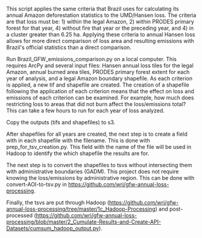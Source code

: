 This script applies the same criteria that Brazil uses for calculating its annual Amazon deforestation statistics to the UMD/Hansen loss.
The criteria are that loss must be: 1) within the legal Amazon, 2) within PRODES primary forest for that year, 4) without fire that year or the preceding year, and 4) in a cluster greater than 6.25 ha.
Applying these criteria to annual Hansen loss allows for more direct comparison of loss area and resulting emissions with Brazil's official statistics than a direct comparison.

Run Brazil_GFW_emissions_comparison.py on a local computer. 
This requires ArcPy and several input files: Hansen annual loss tiles for the legal Amazon, annual burned area tiles, PRODES primary forest extent for each year of analysis, and a legal Amazon boundary shapefile.
As each criterion is applied, a new tif and shapefile are created. The creation of a shapefile following the application of each criterion means that the effect on loss and emissions of each criterion can be examined.
For example, how much does restricting loss to areas that did not burn affect the loss/emissions total?
This can take a few hours to run for each year of loss analyzed.

Copy the outputs (tifs and shapefiles) to s3.

After shapefiles for all years are created, the next step is to create a field with in each shapefile with the filename. This is done with prep_for_tsv_creation.py.
This field with the name of the file will be used in Hadoop to identify the which shapefile the results are for.

The next step is to convert the shapefiles to tsvs without intersecting them with administrative boundaries (GADM). This project does not require knowing the loss/emissions by administrative region.
This can be done with convert-AOI-to-tsv.py in https://github.com/wri/gfw-annual-loss-processing.

Finally, the tsvs are put through Hadoop (https://github.com/wri/gfw-annual-loss-processing/tree/master/1c_Hadoop-Processing) and post-processed (https://github.com/wri/gfw-annual-loss-processing/blob/master/2_Cumulate-Results-and-Create-API-Datasets/cumsum_hadoop_output.py).
